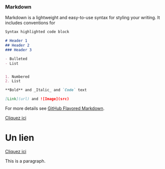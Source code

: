 ### Markdown

Markdown is a lightweight and easy-to-use syntax for styling your writing. It includes conventions for

```markdown
Syntax highlighted code block

# Header 1
## Header 2
### Header 3

- Bulleted
- List


1. Numbered
2. List

**Bold** and _Italic_ and `Code` text

[Link](url) and ![Image](src)
```

For more details see [GitHub Flavored Markdown](https://guides.github.com/features/mastering-markdown/).

[Cliquez ici](http://dailysims.com/)

<!DOCTYPE html>
<html>
<head>
<title>Page Title</title>
</head>
<body>

<h1>Un lien</h1>

[Cliquez ici](http://dailysims.com/)

<p>This is a paragraph.</p>

</body>
</html>


